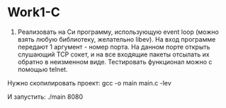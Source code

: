 # Work1-C
1) Реализовать на Си программу, использующую event loop (можно взять
любую библиотеку, желательно libev).
На вход программе передают 1 аргумент - номер порта.
На данном порте открыть слушающий TCP сокет, и на все входящие пакеты
отсылать их обратно в неизменном виде.
Тестировать функционал можно с помощью telnet.

Нужно скопилировать проект: gcc -o main main.c -lev

И запустить: ./main 8080
